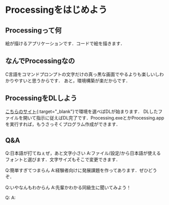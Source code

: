 # Processingをはじめよう

## Processingって何
絵が描けるアプリケーションです．コードで絵を描きます．

## なんでProcessingなの
C言語をコマンドプロンプトの文字だけの真っ黒な画面でやるよりも楽しいしわかりやすいと思うからです．
あと，環境構築が楽だからです．

## ProcessingをDLしよう
[こちらのサイト](https://processing.org/download/){:target="_blank"}で環境を選べばDLが始まります．
DLしたファイルを開いて指示に従えばDL完了です．Processing.exeとかProcessing.appを実行すれば，もうさっそくプログラム作成ができます．


## Q&A
Q:日本語が打てねぇぜ，あと文字小さい
A:ファイル/設定/から日本語が使えるフォントと選びます．文字サイズもそこで変更できます．

Q:簡単すぎてつまらん
A:経験者向けに発展課題を作ってあります．ぜひどうぞ．

Q:いやなんもわからん
A:先輩かわかる同級生に聞いてみよう！

Q:
A:
